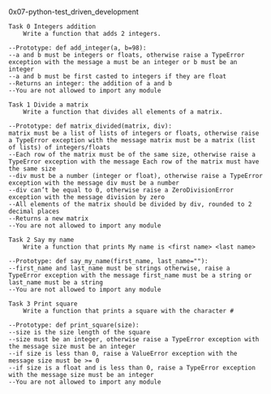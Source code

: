 0x07-python-test_driven_development

	Task 0 Integers addition
		Write a function that adds 2 integers.

	--Prototype: def add_integer(a, b=98):
	--a and b must be integers or floats, otherwise raise a TypeError exception with the message a must be an integer or b must be an integer
	--a and b must be first casted to integers if they are float
	--Returns an integer: the addition of a and b
	--You are not allowed to import any module

	Task 1 Divide a matrix
		Write a function that divides all elements of a matrix.

	--Prototype: def matrix_divided(matrix, div):
	matrix must be a list of lists of integers or floats, otherwise raise a TypeError exception with the message matrix must be a matrix (list of lists) of integers/floats
	--Each row of the matrix must be of the same size, otherwise raise a TypeError exception with the message Each row of the matrix must have the same size
	--div must be a number (integer or float), otherwise raise a TypeError exception with the message div must be a number
	--div can’t be equal to 0, otherwise raise a ZeroDivisionError exception with the message division by zero
	--All elements of the matrix should be divided by div, rounded to 2 decimal places
	--Returns a new matrix
	--You are not allowed to import any module

	Task 2 Say my name
		Write a function that prints My name is <first name> <last name>

	--Prototype: def say_my_name(first_name, last_name=""):
	--first_name and last_name must be strings otherwise, raise a TypeError exception with the message first_name must be a string or last_name must be a string
	--You are not allowed to import any module

	Task 3 Print square
		Write a function that prints a square with the character #

	--Prototype: def print_square(size):
	--size is the size length of the square
	--size must be an integer, otherwise raise a TypeError exception with the message size must be an integer
	--if size is less than 0, raise a ValueError exception with the message size must be >= 0
	--if size is a float and is less than 0, raise a TypeError exception with the message size must be an integer
	--You are not allowed to import any module
